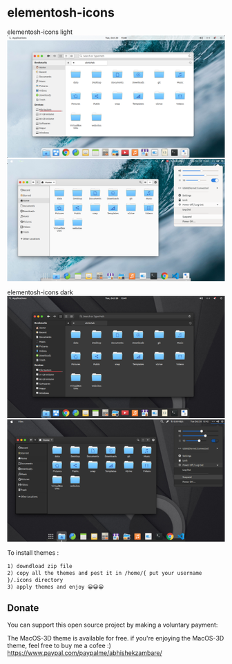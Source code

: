 # elementosh-icons

elementosh-icons light
![elementosh-icons Screenshot](https://raw.githubusercontent.com/Macintosh98/elementosh/master/preview/1.png)
![elementosh-icons Screenshot](https://raw.githubusercontent.com/Macintosh98/elementosh/master/preview/2.png)

elementosh-icons dark
![elementosh-icons Screenshot](https://raw.githubusercontent.com/Macintosh98/elementosh/master/preview/3.png)
![elementosh-icons Screenshot](https://raw.githubusercontent.com/Macintosh98/elementosh/master/preview/4.png)

To install themes :

    1) downdload zip file
    2) copy all the themes and pest it in /home/{ put your username }/.icons directory
    3) apply themes and enjoy 😀😀😀
    
 ## Donate

You can support this open source project by making a voluntary payment:

The MacOS-3D theme is available for free. if you're enjoying the MacOS-3D theme, feel free to buy me a cofee :) https://www.paypal.com/paypalme/abhishekzambare/
